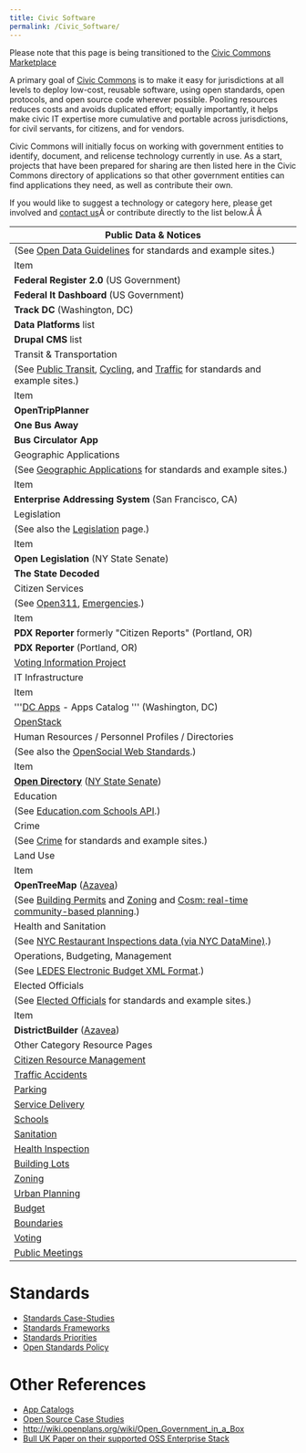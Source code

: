 ```yaml
---
title: Civic Software
permalink: /Civic_Software/
---
```


Please note that this page is being transitioned to the [Civic Commons Marketplace](http://marketplace.civiccommons.org)

A primary goal of [Civic Commons](/Civic_Commons "wikilink") is to make it easy for jurisdictions at all levels to deploy low-cost, reusable software, using open standards, open protocols, and open source code wherever possible. Pooling resources reduces costs and avoids duplicated effort; equally importantly, it helps make civic IT expertise more cumulative and portable across jurisdictions, for civil servants, for citizens, and for vendors.

Civic Commons will initially focus on working with government entities to identify, document, and relicense technology currently in use. As a start, projects that have been prepared for sharing are then listed here in the Civic Commons directory of applications so that other government entities can find applications they need, as well as contribute their own.

If you would like to suggest a technology or category here, please get involved and [contact us](http://civiccommons.com/civicapps/share/)Â or contribute directly to the list below.Â Â

| Public Data & Notices                                                                                                                                                        |
|------------------------------------------------------------------------------------------------------------------------------------------------------------------------------|
| (See [Open Data Guidelines](/Open_Data_Guidelines "wikilink") for standards and example sites.)                                                                              |
| Item                                                                                                                                                                         |
| **Federal Register 2.0** (US Government)                                                                                                                                     |
| **Federal It Dashboard** (US Government)                                                                                                                                     |
| **Track DC** (Washington, DC)                                                                                                                                                |
| **Data Platforms** list                                                                                                                                                      |
| **Drupal CMS** list                                                                                                                                                          |
| Transit & Transportation                                                                                                                                                     |
| (See [Public Transit](/Public_Transit "wikilink"), [Cycling](/Cycling "wikilink"), and [Traffic](/Traffic "wikilink") for standards and example sites.)                      |
| Item                                                                                                                                                                         |
| **OpenTripPlanner**                                                                                                                                                          |
| **One Bus Away**                                                                                                                                                             |
| **Bus Circulator App**                                                                                                                                                       |
| Geographic Applications                                                                                                                                                      |
| (See [Geographic Applications](/Geographic_Applications "wikilink") for standards and example sites.)                                                                        |
| Item                                                                                                                                                                         |
| **Enterprise Addressing System** (San Francisco, CA)                                                                                                                         |
| Legislation                                                                                                                                                                  |
| (See also the [Legislation](/Legislation "wikilink") page.)                                                                                                                  |
| Item                                                                                                                                                                         |
| **Open Legislation** (NY State Senate)                                                                                                                                       |
| **The State Decoded**                                                                                                                                                        |
| Citizen Services                                                                                                                                                             |
| (See [Open311](http://www.open311.org/), [Emergencies](/Emergencies "wikilink").)                                                                                            |
| Item                                                                                                                                                                         |
| **PDX Reporter** formerly "Citizen Reports" (Portland, OR)                                                                                                                   |
| **PDX Reporter** (Portland, OR)                                                                                                                                              |
| [Voting Information Project](http://votinginfoproject.org/)                                                                                                                  |
| IT Infrastructure                                                                                                                                                            |
| Item                                                                                                                                                                         |
| '''[DC Apps](/Civic_Software/DC_Apps "wikilink") - Apps Catalog ''' (Washington, DC)                                                                                         |
| [OpenStack](http://www.openstack.org/)                                                                                                                                       |
| Human Resources / Personnel Profiles / Directories                                                                                                                           |
| (See also the [OpenSocial Web Standards](http://wiki.umuse.org/Initial_Notes#Open_SocialWeb_Standards).)                                                                     |
| Item                                                                                                                                                                         |
| **[Open Directory](http://senatedev.nysenate.gov/projects/show/opendirectory)** ([NY State Senate](http://nysenate.gov))                                                     |
| Education                                                                                                                                                                    |
| (See [Education.com Schools API](http://www.education.com/schoolfinder/tools/webservice/documentation/).)                                                                    |
| Crime                                                                                                                                                                        |
| (See [Crime](/Crime "wikilink") for standards and example sites.)                                                                                                            |
| Land Use                                                                                                                                                                     |
| Item                                                                                                                                                                         |
| **OpenTreeMap** ([Azavea](http://www.azavea.com/opentreemap/))                                                                                                               |
| (See [Building Permits](/Building_Permits "wikilink") and [Zoning](/Zoning "wikilink") and [Cosm: real-time community-based planning](https://projects.openplans.org/cosm).) |
| Health and Sanitation                                                                                                                                                        |
| (See [NYC Restaurant Inspections data (via NYC DataMine)](http://www.nyc.gov/html/datamine/html/data/terms.html?dataSetJs=raw.js&theIndex=24).)                              |
| Operations, Budgeting, Management                                                                                                                                            |
| (See [LEDES Electronic Budget XML Format](http://webcache.googleusercontent.com/search?q=cache:py5GQHPmAB4J:www.ledes.org/documents/Budget/LEDES_Budget_Proposal.doc).)      |
| Elected Officials                                                                                                                                                            |
| (See [Elected Officials](/Elected_Officials "wikilink") for standards and example sites.)                                                                                    |
| Item                                                                                                                                                                         |
| **DistrictBuilder** ([Azavea](http://www.azavea.com/districtbuilder/))                                                                                                       |
| Other Category Resource Pages                                                                                                                                                |
| [Citizen Resource Management](/Citizen_Resource_Management "wikilink")                                                                                                       |
| [Traffic Accidents](/Traffic_Accidents "wikilink")                                                                                                                           |
| [Parking](/Parking "wikilink")                                                                                                                                               |
| [Service Delivery](/Service_Delivery "wikilink")                                                                                                                             |
| [Schools](/Schools "wikilink")                                                                                                                                               |
| [Sanitation](/Sanitation "wikilink")                                                                                                                                         |
| [Health Inspection](/Health_Inspection "wikilink")                                                                                                                           |
| [Building Lots](/Building_Lots "wikilink")                                                                                                                                   |
| [Zoning](/Zoning "wikilink")                                                                                                                                                 |
| [Urban Planning](/Urban_Planning "wikilink")                                                                                                                                 |
| [Budget](/Budget "wikilink")                                                                                                                                                 |
| [Boundaries](/Boundaries "wikilink")                                                                                                                                         |
| [Voting](/Voting "wikilink")                                                                                                                                                 |
| [Public Meetings](/Public_Meetings "wikilink")                                                                                                                               |

Standards
=========

-   [Standards Case-Studies](/Standards_Case-Studies "wikilink")
-   [Standards Frameworks](/Standards_Frameworks "wikilink")
-   [Standards Priorities](/Standards_Priorities "wikilink")
-   [Open Standards Policy](/Open_Standards_Policy "wikilink")

Other References
================

-   [App Catalogs](/App_Catalogs "wikilink")
-   [Open Source Case Studies](/Open_Source_Case_Studies "wikilink")
-   <http://wiki.openplans.org/wiki/Open_Government_in_a_Box>
-   [Bull UK Paper on their supported OSS Enterprise Stack
    ](http://www.bull.com/download/opensource/Essentials.pdf)
